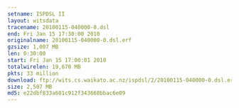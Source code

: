 ```yaml
---
setname: ISPDSL II
layout: witsdata
tracename: 20100115-040000-0.dsl
end: Fri Jan 15 17:30:00 2010
originalname: 20100115-040000-0.dsl.erf
gzsize: 1,007 MB
len: 0:30:00
start: Fri Jan 15 17:00:01 2010
totalwirelen: 19,670 MB
pkts: 33 million
download: ftp://wits.cs.waikato.ac.nz/ispdsl/2/20100115-040000-0.dsl.erf.gz
size: 2,507 MB
md5: e22dbf833a681c912f343668bbac6e09
---
```

